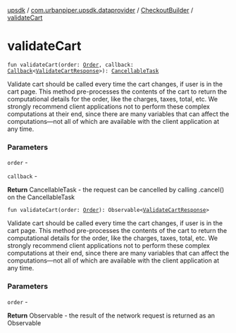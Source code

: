 [upsdk](../../index.md) / [com.urbanpiper.upsdk.dataprovider](../index.md) / [CheckoutBuilder](index.md) / [validateCart](./validate-cart.md)

# validateCart

`fun validateCart(order: `[`Order`](../../com.urbanpiper.upsdk.model/-order/index.md)`, callback: `[`Callback`](../-callback/index.md)`<`[`ValidateCartResponse`](../../com.urbanpiper.upsdk.model.networkresponse/-validate-cart-response/index.md)`>): `[`CancellableTask`](../-cancellable-task/index.md)

Validate cart should be called every time the cart changes, if user is in the cart page.
This method pre-processes the contents of the cart to return the computational details for the order,
like the charges, taxes, total, etc. We strongly recommend client applications not to perform these
complex computations at their end, since there are many variables that can affect the
computations—not all of which are available with the client application at any time.

### Parameters

`order` -

`callback` -

**Return**
CancellableTask - the request can be cancelled by calling .cancel() on the CancellableTask

`fun validateCart(order: `[`Order`](../../com.urbanpiper.upsdk.model/-order/index.md)`): Observable<`[`ValidateCartResponse`](../../com.urbanpiper.upsdk.model.networkresponse/-validate-cart-response/index.md)`>`

Validate cart should be called every time the cart changes, if user is in the cart page.
This method pre-processes the contents of the cart to return the computational details for the order,
like the charges, taxes, total, etc. We strongly recommend client applications not to perform these
complex computations at their end, since there are many variables that can affect the
computations—not all of which are available with the client application at any time.

### Parameters

`order` -

**Return**
Observable - the result of the network request is returned as an Observable

